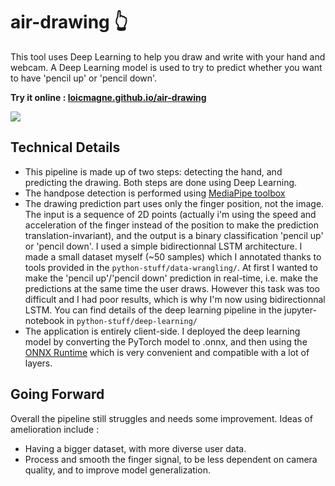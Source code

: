 # air-drawing 👆

This tool uses Deep Learning to help you draw and write with your hand and webcam. A Deep Learning model is used to try to predict whether you want to have 'pencil up' or 'pencil down'.

**Try it online : [loicmagne.github.io/air-drawing](https://loicmagne.github.io/air-drawing/)**

![](assets/gif.gif)

## Technical Details

- This pipeline is made up of two steps: detecting the hand, and predicting the drawing. Both steps are done using Deep Learning.
- The handpose detection is performed using [MediaPipe toolbox](https://google.github.io/mediapipe/solutions/hands.html)
- The drawing prediction part uses only the finger position, not the image. The input is a sequence of 2D points (actually i'm using the speed and acceleration of the finger instead of the position to make the prediction translation-invariant), and the output is a binary classification 'pencil up' or 'pencil down'. I used a simple bidirectionnal LSTM architecture. I made a small dataset myself (~50 samples) which I annotated thanks to tools provided in the `python-stuff/data-wrangling/`. At first I wanted to make the 'pencil up'/'pencil down' prediction in real-time, i.e. make the predictions at the same time the user draws. However this task was too difficult and I had poor results, which is why I'm now using bidirectionnal LSTM. You can find details of the deep learning pipeline in the jupyter-notebook in `python-stuff/deep-learning/`
- The application is entirely client-side. I deployed the deep learning model by converting the PyTorch model to .onnx, and then using the [ONNX Runtime](https://github.com/microsoft/onnxruntime) which is very convenient and compatible with a lot of layers.

## Going Forward

Overall the pipeline still struggles and needs some improvement. Ideas of amelioration include :
- Having a bigger dataset, with more diverse user data.
- Process and smooth the finger signal, to be less dependent on camera quality, and to improve model generalization.
